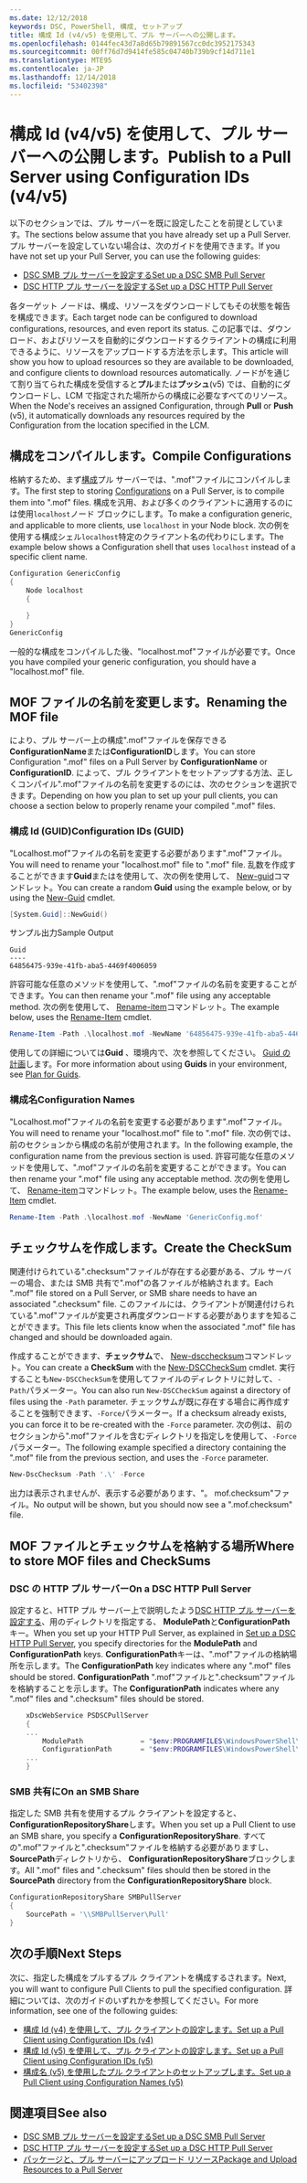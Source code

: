 ```yaml
---
ms.date: 12/12/2018
keywords: DSC, PowerShell, 構成, セットアップ
title: 構成 Id (v4/v5) を使用して、プル サーバーへの公開します。
ms.openlocfilehash: 0144fec43d7a8d65b79891567cc0dc3952175343
ms.sourcegitcommit: 00ff76d7d9414fe585c04740b739b9cf14d711e1
ms.translationtype: MTE95
ms.contentlocale: ja-JP
ms.lasthandoff: 12/14/2018
ms.locfileid: "53402398"
---
```

# <a name="publish-to-a-pull-server-using-configuration-ids-v4v5"></a><span data-ttu-id="dee11-103">構成 Id (v4/v5) を使用して、プル サーバーへの公開します。</span><span class="sxs-lookup"><span data-stu-id="dee11-103">Publish to a Pull Server using Configuration IDs (v4/v5)</span></span>

<span data-ttu-id="dee11-104">以下のセクションでは、プル サーバーを既に設定したことを前提としています。</span><span class="sxs-lookup"><span data-stu-id="dee11-104">The sections below assume that you have already set up a Pull Server.</span></span> <span data-ttu-id="dee11-105">プル サーバーを設定していない場合は、次のガイドを使用できます。</span><span class="sxs-lookup"><span data-stu-id="dee11-105">If you have not set up your Pull Server, you can use the following guides:</span></span>

- [<span data-ttu-id="dee11-106">DSC SMB プル サーバーを設定する</span><span class="sxs-lookup"><span data-stu-id="dee11-106">Set up a DSC SMB Pull Server</span></span>](pullServerSmb.md)
- [<span data-ttu-id="dee11-107">DSC HTTP プル サーバーを設定する</span><span class="sxs-lookup"><span data-stu-id="dee11-107">Set up a DSC HTTP Pull Server</span></span>](pullServer.md)

<span data-ttu-id="dee11-108">各ターゲット ノードは、構成、リソースをダウンロードしてもその状態を報告を構成できます。</span><span class="sxs-lookup"><span data-stu-id="dee11-108">Each target node can be configured to download configurations, resources, and even report its status.</span></span> <span data-ttu-id="dee11-109">この記事では、ダウンロード、およびリソースを自動的にダウンロードするクライアントの構成に利用できるように、リソースをアップロードする方法を示します。</span><span class="sxs-lookup"><span data-stu-id="dee11-109">This article will show you how to upload resources so they are available to be downloaded, and configure clients to download resources automatically.</span></span> <span data-ttu-id="dee11-110">ノードがを通じて割り当てられた構成を受信すると**プル**または**プッシュ**(v5) では、自動的にダウンロードし、LCM で指定された場所からの構成に必要なすべてのリソース。</span><span class="sxs-lookup"><span data-stu-id="dee11-110">When the Node's receives an assigned Configuration, through **Pull** or **Push** (v5), it automatically downloads any resources required by the Configuration from the location specified in the LCM.</span></span>

## <a name="compile-configurations"></a><span data-ttu-id="dee11-111">構成をコンパイルします。</span><span class="sxs-lookup"><span data-stu-id="dee11-111">Compile Configurations</span></span>

<span data-ttu-id="dee11-112">格納するため、まず[構成](../configurations/configurations.md)プル サーバーでは、".mof"ファイルにコンパイルします。</span><span class="sxs-lookup"><span data-stu-id="dee11-112">The first step to storing [Configurations](../configurations/configurations.md) on a Pull Server, is to compile them into ".mof" files.</span></span> <span data-ttu-id="dee11-113">構成を汎用、および多くのクライアントに適用するのには使用`localhost`ノード ブロックにします。</span><span class="sxs-lookup"><span data-stu-id="dee11-113">To make a configuration generic, and applicable to more clients, use `localhost` in your Node block.</span></span> <span data-ttu-id="dee11-114">次の例を使用する構成シェル`localhost`特定のクライアント名の代わりにします。</span><span class="sxs-lookup"><span data-stu-id="dee11-114">The example below shows a Configuration shell that uses `localhost` instead of a specific client name.</span></span>

```powershell
Configuration GenericConfig
{
    Node localhost
    {

    }
}
GenericConfig
```

<span data-ttu-id="dee11-115">一般的な構成をコンパイルした後、"localhost.mof"ファイルが必要です。</span><span class="sxs-lookup"><span data-stu-id="dee11-115">Once you have compiled your generic configuration, you should have a "localhost.mof" file.</span></span>

## <a name="renaming-the-mof-file"></a><span data-ttu-id="dee11-116">MOF ファイルの名前を変更します。</span><span class="sxs-lookup"><span data-stu-id="dee11-116">Renaming the MOF file</span></span>

<span data-ttu-id="dee11-117">により、プル サーバー上の構成".mof"ファイルを保存できる**ConfigurationName**または**ConfigurationID**します。</span><span class="sxs-lookup"><span data-stu-id="dee11-117">You can store Configuration ".mof" files on a Pull Server by **ConfigurationName** or **ConfigurationID**.</span></span> <span data-ttu-id="dee11-118">によって、プル クライアントをセットアップする方法、正しくコンパイル".mof"ファイルの名前を変更するのには、次のセクションを選択できます。</span><span class="sxs-lookup"><span data-stu-id="dee11-118">Depending on how you plan to set up your pull clients, you can choose a section below to properly rename your compiled ".mof" files.</span></span>

### <a name="configuration-ids-guid"></a><span data-ttu-id="dee11-119">構成 Id (GUID)</span><span class="sxs-lookup"><span data-stu-id="dee11-119">Configuration IDs (GUID)</span></span>

<span data-ttu-id="dee11-120">"Localhost.mof"ファイルの名前を変更する必要があります"<GUID>.mof"ファイル。</span><span class="sxs-lookup"><span data-stu-id="dee11-120">You will need to rename your "localhost.mof" file to "<GUID>.mof" file.</span></span> <span data-ttu-id="dee11-121">乱数を作成することができます**Guid**またはを使用して、次の例を使用して、 [New-guid](/powershell/module/microsoft.powershell.utility/new-guid)コマンドレット。</span><span class="sxs-lookup"><span data-stu-id="dee11-121">You can create a random **Guid** using the example below, or by using the [New-Guid](/powershell/module/microsoft.powershell.utility/new-guid) cmdlet.</span></span>

```powershell
[System.Guid]::NewGuid()
```

<span data-ttu-id="dee11-122">サンプル出力</span><span class="sxs-lookup"><span data-stu-id="dee11-122">Sample Output</span></span>

```output
Guid
----
64856475-939e-41fb-aba5-4469f4006059
```

<span data-ttu-id="dee11-123">許容可能な任意のメソッドを使用して、".mof"ファイルの名前を変更することができます。</span><span class="sxs-lookup"><span data-stu-id="dee11-123">You can then rename your ".mof" file using any acceptable method.</span></span> <span data-ttu-id="dee11-124">次の例を使用して、 [Rename-item](/powershell/module/microsoft.powershell.management/rename-item)コマンドレット。</span><span class="sxs-lookup"><span data-stu-id="dee11-124">The example below, uses the [Rename-Item](/powershell/module/microsoft.powershell.management/rename-item) cmdlet.</span></span>

```powershell
Rename-Item -Path .\localhost.mof -NewName '64856475-939e-41fb-aba5-4469f4006059.mof'
```

<span data-ttu-id="dee11-125">使用しての詳細については**Guid** 、環境内で、次を参照してください。 [Guid の計画](/powershell/dsc/secureserver#guids)します。</span><span class="sxs-lookup"><span data-stu-id="dee11-125">For more information about using **Guids** in your environment, see [Plan for Guids](/powershell/dsc/secureserver#guids).</span></span>

### <a name="configuration-names"></a><span data-ttu-id="dee11-126">構成名</span><span class="sxs-lookup"><span data-stu-id="dee11-126">Configuration Names</span></span>

<span data-ttu-id="dee11-127">"Localhost.mof"ファイルの名前を変更する必要があります"<Configuration Name>.mof"ファイル。</span><span class="sxs-lookup"><span data-stu-id="dee11-127">You will need to rename your "localhost.mof" file to "<Configuration Name>.mof" file.</span></span> <span data-ttu-id="dee11-128">次の例では、前のセクションから構成の名前が使用されます。</span><span class="sxs-lookup"><span data-stu-id="dee11-128">In the following example, the configuration name from the previous section is used.</span></span> <span data-ttu-id="dee11-129">許容可能な任意のメソッドを使用して、".mof"ファイルの名前を変更することができます。</span><span class="sxs-lookup"><span data-stu-id="dee11-129">You can then rename your ".mof" file using any acceptable method.</span></span> <span data-ttu-id="dee11-130">次の例を使用して、 [Rename-item](/powershell/module/microsoft.powershell.management/rename-item)コマンドレット。</span><span class="sxs-lookup"><span data-stu-id="dee11-130">The example below, uses the [Rename-Item](/powershell/module/microsoft.powershell.management/rename-item) cmdlet.</span></span>

```powershell
Rename-Item -Path .\localhost.mof -NewName 'GenericConfig.mof'
```

## <a name="create-the-checksum"></a><span data-ttu-id="dee11-131">チェックサムを作成します。</span><span class="sxs-lookup"><span data-stu-id="dee11-131">Create the CheckSum</span></span>

<span data-ttu-id="dee11-132">関連付けられている".checksum"ファイルが存在する必要がある、プル サーバーの場合、または SMB 共有で".mof"の各ファイルが格納されます。</span><span class="sxs-lookup"><span data-stu-id="dee11-132">Each ".mof" file stored on a Pull Server, or SMB share needs to have an associated ".checksum" file.</span></span> <span data-ttu-id="dee11-133">このファイルには、クライアントが関連付けられている".mof"ファイルが変更され再度ダウンロードする必要がありますを知ることができます。</span><span class="sxs-lookup"><span data-stu-id="dee11-133">This file lets clients know when the associated ".mof" file has changed and should be downloaded again.</span></span>

<span data-ttu-id="dee11-134">作成することができます、**チェックサム**で、 [New-dscchecksum](/powershell/module/psdesiredstateconfiguration/new-dscchecksum)コマンドレット。</span><span class="sxs-lookup"><span data-stu-id="dee11-134">You can create a **CheckSum** with the [New-DSCCheckSum](/powershell/module/psdesiredstateconfiguration/new-dscchecksum) cmdlet.</span></span> <span data-ttu-id="dee11-135">実行することも`New-DSCCheckSum`を使用してファイルのディレクトリに対して、`-Path`パラメーター。</span><span class="sxs-lookup"><span data-stu-id="dee11-135">You can also run `New-DSCCheckSum` against a directory of files using the `-Path` parameter.</span></span> <span data-ttu-id="dee11-136">チェックサムが既に存在する場合に再作成することを強制できます、`-Force`パラメーター。</span><span class="sxs-lookup"><span data-stu-id="dee11-136">If a checksum already exists, you can force it to be re-created with the `-Force` parameter.</span></span> <span data-ttu-id="dee11-137">次の例は、前のセクションから".mof"ファイルを含むディレクトリを指定しを使用して、`-Force`パラメーター。</span><span class="sxs-lookup"><span data-stu-id="dee11-137">The following example specified a directory containing the ".mof" file from the previous section, and uses the `-Force` parameter.</span></span>

```powershell
New-DscChecksum -Path '.\' -Force
```

<span data-ttu-id="dee11-138">出力は表示されませんが、表示する必要があります、"<GUID or Configuration Name>。 mof.checksum"ファイル。</span><span class="sxs-lookup"><span data-stu-id="dee11-138">No output will be shown, but you should now see a "<GUID or Configuration Name>.mof.checksum" file.</span></span>

## <a name="where-to-store-mof-files-and-checksums"></a><span data-ttu-id="dee11-139">MOF ファイルとチェックサムを格納する場所</span><span class="sxs-lookup"><span data-stu-id="dee11-139">Where to store MOF files and CheckSums</span></span>

### <a name="on-a-dsc-http-pull-server"></a><span data-ttu-id="dee11-140">DSC の HTTP プル サーバー</span><span class="sxs-lookup"><span data-stu-id="dee11-140">On a DSC HTTP Pull Server</span></span>

<span data-ttu-id="dee11-141">設定すると、HTTP プル サーバー上で説明したよう[DSC HTTP プル サーバーを設定する](pullServer.md)、用のディレクトリを指定する、 **ModulePath**と**ConfigurationPath**キー。</span><span class="sxs-lookup"><span data-stu-id="dee11-141">When you set up your HTTP Pull Server, as explained in [Set up a DSC HTTP Pull Server](pullServer.md), you specify directories for the **ModulePath** and **ConfigurationPath** keys.</span></span> <span data-ttu-id="dee11-142">**ConfigurationPath**キーは、".mof"ファイルの格納場所を示します。</span><span class="sxs-lookup"><span data-stu-id="dee11-142">The **ConfigurationPath** key indicates where any ".mof" files should be stored.</span></span> <span data-ttu-id="dee11-143">**ConfigurationPath** ".mof"ファイルと".checksum"ファイルを格納することを示します。</span><span class="sxs-lookup"><span data-stu-id="dee11-143">The **ConfigurationPath** indicates where any ".mof" files and ".checksum" files should be stored.</span></span>

```powershell
    xDscWebService PSDSCPullServer
    {
    ...
        ModulePath              = "$env:PROGRAMFILES\WindowsPowerShell\DscService\Modules"
        ConfigurationPath       = "$env:PROGRAMFILES\WindowsPowerShell\DscService\Configuration"
    ...
    }

```

### <a name="on-an-smb-share"></a><span data-ttu-id="dee11-144">SMB 共有に</span><span class="sxs-lookup"><span data-stu-id="dee11-144">On an SMB Share</span></span>

<span data-ttu-id="dee11-145">指定した SMB 共有を使用するプル クライアントを設定すると、 **ConfigurationRepositoryShare**します。</span><span class="sxs-lookup"><span data-stu-id="dee11-145">When you set up a Pull Client to use an SMB share, you specify a **ConfigurationRepositoryShare**.</span></span> <span data-ttu-id="dee11-146">すべての".mof"ファイルと".checksum"ファイルを格納する必要がありますし、 **SourcePath**ディレクトリから、 **ConfigurationRepositoryShare**ブロックします。</span><span class="sxs-lookup"><span data-stu-id="dee11-146">All ".mof" files and ".checksum" files should then be stored in the **SourcePath** directory from the **ConfigurationRepositoryShare** block.</span></span>

```powershell
ConfigurationRepositoryShare SMBPullServer
{
    SourcePath = '\\SMBPullServer\Pull'
}
```

## <a name="next-steps"></a><span data-ttu-id="dee11-147">次の手順</span><span class="sxs-lookup"><span data-stu-id="dee11-147">Next Steps</span></span>

<span data-ttu-id="dee11-148">次に、指定した構成をプルするプル クライアントを構成するされます。</span><span class="sxs-lookup"><span data-stu-id="dee11-148">Next, you will want to configure Pull Clients to pull the specified configuration.</span></span> <span data-ttu-id="dee11-149">詳細については、次のガイドのいずれかを参照してください。</span><span class="sxs-lookup"><span data-stu-id="dee11-149">For more information, see one of the following guides:</span></span>

- [<span data-ttu-id="dee11-150">構成 Id (v4) を使用して、プル クライアントの設定します。</span><span class="sxs-lookup"><span data-stu-id="dee11-150">Set up a Pull Client using Configuration IDs (v4)</span></span>](pullClientConfigId4.md)
- [<span data-ttu-id="dee11-151">構成 Id (v5) を使用して、プル クライアントの設定します。</span><span class="sxs-lookup"><span data-stu-id="dee11-151">Set up a Pull Client using Configuration IDs (v5)</span></span>](pullClientConfigId.md)
- [<span data-ttu-id="dee11-152">構成名 (v5) を使用したプル クライアントのセットアップします。</span><span class="sxs-lookup"><span data-stu-id="dee11-152">Set up a Pull Client using Configuration Names (v5)</span></span>](pullClientConfigNames.md)

## <a name="see-also"></a><span data-ttu-id="dee11-153">関連項目</span><span class="sxs-lookup"><span data-stu-id="dee11-153">See also</span></span>

- [<span data-ttu-id="dee11-154">DSC SMB プル サーバーを設定する</span><span class="sxs-lookup"><span data-stu-id="dee11-154">Set up a DSC SMB Pull Server</span></span>](pullServerSmb.md)
- [<span data-ttu-id="dee11-155">DSC HTTP プル サーバーを設定する</span><span class="sxs-lookup"><span data-stu-id="dee11-155">Set up a DSC HTTP Pull Server</span></span>](pullServer.md)
- [<span data-ttu-id="dee11-156">パッケージと、プル サーバーにアップロード リソース</span><span class="sxs-lookup"><span data-stu-id="dee11-156">Package and Upload Resources to a Pull Server</span></span>](package-upload-resources.md)
